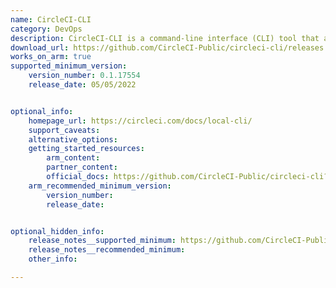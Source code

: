 ```yaml
---
name: CircleCI-CLI
category: DevOps
description: CircleCI-CLI is a command-line interface (CLI) tool that allows developers to interact with CircleCI's CI/CD platform from the terminal.
download_url: https://github.com/CircleCI-Public/circleci-cli/releases
works_on_arm: true
supported_minimum_version:
    version_number: 0.1.17554
    release_date: 05/05/2022


optional_info:
    homepage_url: https://circleci.com/docs/local-cli/
    support_caveats:
    alternative_options:
    getting_started_resources:
        arm_content:
        partner_content:
        official_docs: https://github.com/CircleCI-Public/circleci-cli?tab=readme-ov-file#getting-started
    arm_recommended_minimum_version:
        version_number:
        release_date:


optional_hidden_info:
    release_notes__supported_minimum: https://github.com/CircleCI-Public/circleci-cli/releases/tag/v0.1.17554
    release_notes__recommended_minimum:
    other_info:

---
```

